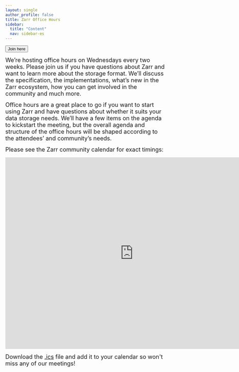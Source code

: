 ```yaml
---
layout: single
author_profile: false
title: Zarr Office Hours
sidebar:
  title: "Content"
  nav: sidebar-es
---
```


<button type="button" name="office-hours" class="btn" onclick="window.open('https://us06web.zoom.us/j/83046491212?pwd=MV5dMCnYIy6E57Rn8IpmwasLX27wOd.1');">Join here</button> 

<p><font size="4">We’re hosting office hours on Wednesdays every two weeks. Please join us if you have questions about Zarr and want to learn more about the storage format. We’ll discuss the specification, the implementations, what’s new in the Zarr ecosystem, how you can get involved in the community and much more.</font></p>

<p><font size="4">Office hours are a great place to go if you want to start using Zarr and have questions about whether it suits your data storage needs. We’ll have a few items on the agenda to kickstart the meeting, but the overall agenda and structure of the office hours will be shaped according to the attendees’ and community’s needs.</font></p>

<p><font size="4">Please see the Zarr community calendar for exact timings:</font></p>

<iframe id="calendariframe" src="https://calendar.google.com/calendar/embed?ctz=local&src=c_ba2k79i3u0lkf49vo0jre27j14%40group.calendar.google.com&ctz=Europe%2FBerlin" style="border: 0" width="800" height="600" frameborder="0" scrolling="no"></iframe> <script>document.getElementById("calendariframe").src = document.getElementById("calendariframe").src.replace("ctz=local", "ctz=" + Intl.DateTimeFormat().resolvedOptions().timeZone)</script> 

<font size="4">Download the <a href="https://calendar.google.com/calendar/ical/c_ba2k79i3u0lkf49vo0jre27j14%40group.calendar.google.com/public/basic.ics">.ics</a> file and add it to your calendar so won't miss any of our meetings!</font>
